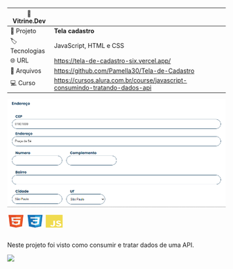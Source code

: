 | 🚀 Vitrine.Dev | | 
| -------------  | --- |
| 📌 Projeto | **Tela cadastro**
| :label: Tecnologias | JavaScript, HTML e CSS
| :globe_with_meridians: URL | https://tela-de-cadastro-six.vercel.app/
| :file_folder: Arquivos |  https://github.com/Pamella30/Tela-de-Cadastro
| :computer: Curso | https://cursos.alura.com.br/course/javascript-consumindo-tratando-dados-api

<!-- Inserir imagem com a #vitrinedev ao final do link -->
![](https://raw.githubusercontent.com/Pamella30/Tela-de-Cadastro/main/Tela-cadastro.png#vitrinedev)

<div style="display: inline_block">
  <img align="center" alt="Rafa-HTML" height="30" width="40" src="https://raw.githubusercontent.com/devicons/devicon/master/icons/html5/html5-original.svg">
  <img align="center" alt="Rafa-CSS" height="30" width="40" src="https://raw.githubusercontent.com/devicons/devicon/master/icons/css3/css3-original.svg">
  <img align="center" alt="Rafa-Js" height="30" width="40" src="https://raw.githubusercontent.com/devicons/devicon/master/icons/javascript/javascript-plain.svg">
<div><br>

  Neste projeto foi visto como consumir e tratar dados de uma API.
<div>
    <a href="https://www.linkedin.com/in/pamella-oliveira-cruz" target="_blank"><img src="https://img.shields.io/badge/-LinkedIn-%230077B5?style=for-the-badge&logo=linkedin&logoColor=white" target="_blank"></a> 
<div>


